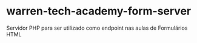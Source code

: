 # warren-tech-academy-form-server
Servidor PHP para ser utilizado como endpoint nas aulas de Formulários HTML
